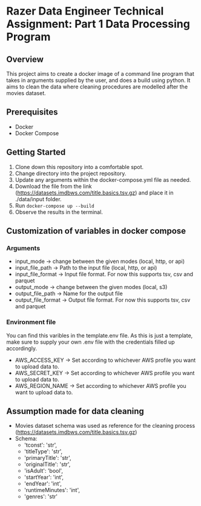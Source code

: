 # Razer Data Engineer Technical Assignment: Part 1 Data Processing Program

## Overview
This project aims to create a docker image of a command line program that takes in arguments supplied by the user, and does a build using python. It aims to clean the data where cleaning procedures are modelled after the movies dataset.

## Prerequisites
- Docker
- Docker Compose

## Getting Started
1. Clone down this repository into a comfortable spot.
2. Change directory into the project repository.
3. Update any arguments within the docker-compose.yml file as needed.
4. Download the file from the link (https://datasets.imdbws.com/title.basics.tsv.gz) and place it in ./data/input folder.
5. Run ```docker-compose up --build```
6. Observe the results in the terminal.


## Customization of variables in docker compose
### Arguments
- input_mode    ->  change between the given modes (local, http, or api)
- input_file_path   ->  Path to the input file (local, http, or api)
- input_file_format   ->  Input file format. For now this supports tsv, csv and parquet
- output_mode   ->  change between the given modes (local, s3)
- output_file_path    ->  Name for the output file
- output_file_format    ->  Output file format. For now this supports tsv, csv and parquet

### Environment file
You can find this varibles in the template.env file. As this is just a template, make sure to supply your own .env file with the credentials filled up accordingly.

- AWS_ACCESS_KEY    ->  Set according to whichever AWS profile you want to upload data to.
- AWS_SECRET_KEY    ->  Set according to whichever AWS profile you want to upload data to.
- AWS_REGION_NAME   ->  Set according to whichever AWS profile you want to upload data to.

## Assumption made for data cleaning
- Movies dataset schema was used as reference for the cleaning process (https://datasets.imdbws.com/title.basics.tsv.gz)
- Schema:
    - 'tconst': 'str',
    - 'titleType': 'str',
    - 'primaryTitle': 'str',
    - 'originalTitle': 'str',
    - 'isAdult': 'bool',
    - 'startYear': 'int',
    - 'endYear': 'int',
    - 'runtimeMinutes': 'int',
    - 'genres': 'str'

